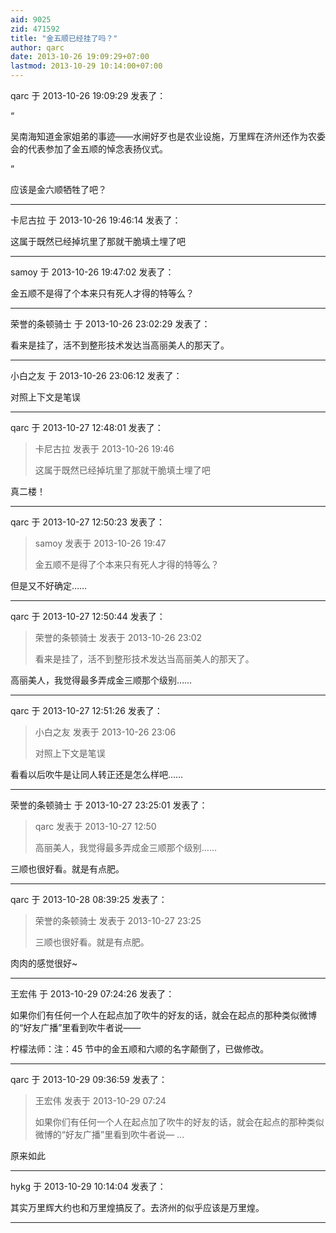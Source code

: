 ```yaml
---
aid: 9025
zid: 471592
title: "金五顺已经挂了吗？"
author: qarc
date: 2013-10-26 19:09:29+07:00
lastmod: 2013-10-29 10:14:00+07:00
---
```


qarc 于 2013-10-26 19:09:29 发表了：

“

吴南海知道金家姐弟的事迹――水闸好歹也是农业设施，万里辉在济州还作为农委会的代表参加了金五顺的悼念表扬仪式。

”

应该是金六顺牺牲了吧？

---

卡尼古拉 于 2013-10-26 19:46:14 发表了：

这属于既然已经掉坑里了那就干脆填土埋了吧

---

samoy 于 2013-10-26 19:47:02 发表了：

金五顺不是得了个本来只有死人才得的特等么？

---

荣誉的条顿骑士 于 2013-10-26 23:02:29 发表了：

看来是挂了，活不到整形技术发达当高丽美人的那天了。

---

小白之友 于 2013-10-26 23:06:12 发表了：

对照上下文是笔误

---

qarc 于 2013-10-27 12:48:01 发表了：

> 卡尼古拉 发表于 2013-10-26 19:46
>
> 这属于既然已经掉坑里了那就干脆填土埋了吧

真二楼！

---

qarc 于 2013-10-27 12:50:23 发表了：

> samoy 发表于 2013-10-26 19:47
>
> 金五顺不是得了个本来只有死人才得的特等么？

但是又不好确定……

---

qarc 于 2013-10-27 12:50:44 发表了：

> 荣誉的条顿骑士 发表于 2013-10-26 23:02
>
> 看来是挂了，活不到整形技术发达当高丽美人的那天了。

高丽美人，我觉得最多弄成金三顺那个级别……

---

qarc 于 2013-10-27 12:51:26 发表了：

> 小白之友 发表于 2013-10-26 23:06
>
> 对照上下文是笔误

看看以后吹牛是让同人转正还是怎么样吧……

---

荣誉的条顿骑士 于 2013-10-27 23:25:01 发表了：

> qarc 发表于 2013-10-27 12:50
>
> 高丽美人，我觉得最多弄成金三顺那个级别……

三顺也很好看。就是有点肥。

---

qarc 于 2013-10-28 08:39:25 发表了：

> 荣誉的条顿骑士 发表于 2013-10-27 23:25
>
> 三顺也很好看。就是有点肥。

肉肉的感觉很好~

---

王宏伟 于 2013-10-29 07:24:26 发表了：

如果你们有任何一个人在起点加了吹牛的好友的话，就会在起点的那种类似微博的“好友广播”里看到吹牛者说——

柠檬法师：注：45 节中的金五顺和六顺的名字颠倒了，已做修改。

---

qarc 于 2013-10-29 09:36:59 发表了：

> 王宏伟 发表于 2013-10-29 07:24
>
> 如果你们有任何一个人在起点加了吹牛的好友的话，就会在起点的那种类似微博的“好友广播”里看到吹牛者说— ...

原来如此

---

hykg 于 2013-10-29 10:14:04 发表了：

其实万里辉大约也和万里煌搞反了。去济州的似乎应该是万里煌。

---
